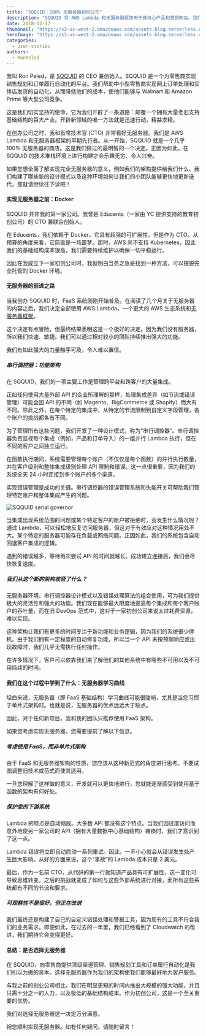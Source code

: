 ```yaml
---
title: "SQQUID：100% 无服务器初创公司"
description: "SQQUID 将 AWS Lambda 和无服务器框架用于其核心产品和营销网站。我们来看看一个完全无服务器的初创公司是怎样的。"
date: 2018-12-17
thumbnail: "https://s3-us-west-2.amazonaws.com/assets.blog.serverless.com/sqquid/sqquid-serverless-thumb.jpg"
heroImage: "https://s3-us-west-2.amazonaws.com/assets.blog.serverless.com/sqquid/sqquid-serverless-header.jpeg"
categories:
  - user-stories
authors:
  - RonPeled
---
```


我叫 Ron Peled，是 [SQQUID](https://sqquid.com/) 的 CEO 兼创始人。SQQUID 是一个为零售商实现销售规划和订单履行自动化的平台。我们帮助中小型零售商实现网上订单处理和实体店发货的自动化，从而降低他们的成本，使他们能够与 Walmart 和 Amazon Prime 等大型公司竞争。

这是我们切实坚持的使命，它为我们开辟了一条道路：颠覆一个拥有大量老旧支持基础结构的巨大产业。开辟新领域的唯一方法就是迅速行动，精益求精。

在创办公司之时，我和首席技术官 (CTO) 非常看好无服务器。我们是 AWS Lambda 和无服务器框架的早期先行者。从一开始，SQQUID 就是一个几乎 100% 无服务器的商店。这是我们做过的最明智的一个决定。正因为如此，在 SQQUID 的技术堆栈环境上进行构建才会乐趣无穷、令人兴奋。

如果您想全面了解实现完全无服务器的意义，例如我们的架构提供给我们什么、我们构建了哪些新的设计模式以及这种环境如何让我们的小团队能够更快地更新迭代，那就请继续往下读吧！

#### 实现无服务器之前：Docker

SQQUID 并非我的第一家公司。我曾是 Educents（一家由 YC 提供支持的教育初创公司）的 CTO 兼联合创始人。

在 Educents，我们依赖于 Docker。它具有超强的可扩展性，但是作为 CTO，从预算的角度来看，它简直是一场噩梦。那时，AWS 尚不支持 Kubernetes，因此我们的基础结构成本很高，我们需要持续维护以确保一切平稳运行。

因此在我成立下一家初创公司时，我就明白当务之急是找到一种方法，可以摆脱完全托管的 Docker 环境。

#### 无服务器的前进之路

当我创办 SQQUID 时，FaaS 系统刚刚开始普及。在阅读了几个月关于无服务器的内容之后，我们决定全部使用 AWS Lambda，一个更大的 AWS 生态系统和[无服务器框架](https://serverless.com/framework/)。

这个决定有点冒险，但最终结果表明这是一个极好的决定。因为我们没有服务器，所以我们快速、敏捷。我们可以通过相对较小的团队持续推出强大的功能。

我们有如此强大的力量触手可及，令人难以置信。

##### 串行调控器：功能架构

在 SQQUID，我们的一项主要工作是管理跨平台和跨客户的大量集成。

正如任何使用大量外部 API 的企业所理解的那样，处理集成差异（如节流或错误管理）可能会因 API 的不同（如 Magento、BigCommerce 或 Shopify）而大有不同。除此之外，在每个特定的集成中，从特定的节流限制到自定义字段管理，各个账户的挑战都各有不同。

为了管理所有这些问题，我们开发了一种设计模式，称为“串行调控器”。串行调控器负责监视每个集成（例如，产品和订单导入）的一组并行 Lambda 执行，但在不同的客户之间独立运行。

在函数执行期间，系统需要管理每个账户（不仅仅是每个函数）的并行执行数量，并在客户级别和整体集成级别处理 API 限制和错误。这一点很重要，因为我们的系统全天 24 小时连接到多个账户的多个渠道。

实现错误管理是成功的关键。串行调控器的错误管理系统和失能开关可帮助我们管理特定账户和整体集成产生的问题。

<img src="https://s3-us-west-2.amazonaws.com/assets.blog.serverless.com/sqquid/sqquid-serial-governor.png" alt="SQQUID serial governor">

当集成出现系统范围的问题或某个特定客户的账户被拒绝时，会发生什么情况呢？通过 Lambda，可以轻松地反复访问服务器，但这对于有效应对这种情况用处不大。某个特定的服务器可能存在负载或网络问题。正因如此，我们的系统包含自动回退客户集成的逻辑。

遇到的错误越多，等待再次尝试 API 的时间就越长。成功建立连接后，我们会尽快恢复速度。

##### 我们从这个新的架构收获了什么？

无服务器环境、串行调控器设计模式以及错误处理算法的组合使用，可为我们提供极大的灵活性和强大的功能。我们现在能够最大限度地提高每个集成和每个客户账户的吞吐量，而在旧 DevOps 范式中，这对于一家初创公司来说太过耗费资源，难以实现。

这种架构让我们有更多的时间专注于新功能和业务逻辑，因为我们的系统很少停机。由于我们拥有一定程度的自动修复功能，所以当一个 API 未按预期响应或出现故障时，我们几乎无需执行任何操作。

在许多情况下，客户可以依靠我们来了解他们的其他系统中有哪些不可用以及不可用持续的时间。

#### 我们在这个过程中学到了什么：无服务器学习曲线

坦白来说，无服务器（即 FaaS 基础结构）学习曲线可能很陡峭，尤其是当您习惯于单片式架构时。也就是说，无服务器的优点远远大于缺点。

因此，对于任何新项目，我和我的团队只推荐使用 FaaS 架构。

如果您考虑实现无服务器，您需要提前了解以下信息。

##### 考虑使用 FaaS，而非单片式架构

由于 FaaS 和无服务器架构的性质，您应该从这种新范式的角度进行思考。不要试图调整旧技术或范式而使其适用。

一旦您理解了这样做的意义，开发就可以更快地进行，您就能逐渐感受到使用基于函数的架构有何好处。

##### 保护您的下游系统

Lambda 的特点是自动缩放。大多数 API 都没有这个特点。当我们因过度访问而意外地使另一家公司的 API（拥有大量数据中心基础结构）瘫痪时，我们才意识到了这一点。

Lambda 错误将立即自动启动一系列重试。因此，一不小心就会从错误发生处产生巨大影响。从好的方面来说，这个“事故”的 Lambda 成本只是 2 美元。

最后，作为一名前 CTO，从代码的第一行就知道产品具有可扩展性，这一变化可导致思维转变。之后的挑战就变成了如何与这些外部系统进行对接，而所有这些系统都有不同的节流和要求。

##### 可观察性不是很好，但正在改进

我们最终还是构建了自己的自定义错误处理和警报工具，因为现有的工具不符合我们的业务需求。即便如此，在过去的一年里，我们已经看到了 Cloudwatch 的改进，我们期待它会变得更好。

#### 总结：是否选择无服务器

在 SQQUID，向零售商提供顶级渠道管理、销售规划工具和订单履行自动化是我们引以为傲的资本。选择无服务器作为我们的架构使我们能够最好地为客户服务。

与我之前的创业公司相比，我们在明显更短的时间内推出大规模的强大功能，并且只需十分之一的人力，以及极低的基础结构成本。作为初创公司，这是一个至关重要的优势。

我们对选择无服务器这一决定万分满意。

祝您顺利实现无服务器。如有任何疑问，请随时留言！
